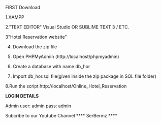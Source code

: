 FIRST Download

1.XAMPP

2."TEXT EDITOR" Visual Studio OR SUBLIME TEXT 3 / ETC.

3"Hotel Reservation website"

4. Download the zip file

5. Open PHPMyAdmin (http://localhost/phpmyadmin)

6. Create a database with name db_hor

7. Import db_hor.sql file(given inside the zip package in SQL file folder)

8.Run the script http://localhost/Online_Hotel_Reservation 


**LOGIN DETAILS** 

Admin
user: admin
pass: admin


Subcribe to our Youtube Channel **** SerBermz ****
